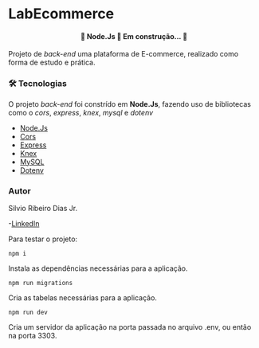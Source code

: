 # LabEcommerce

<h4 align="center"> 
	🚧  Node.Js 🚀 Em construção...  🚧
</h4>

Projeto de *back-end* uma plataforma de E-commerce, realizado como forma de estudo e prática. 

### 🛠 Tecnologias

O projeto *back-end* foi constrído em **Node.Js**, fazendo uso de bibliotecas como o *cors*, *express*, *knex*, *mysql* e *dotenv*
- [Node.Js](https://nodejs.org/en/)
- [Cors](https://www.npmjs.com/package/cors)
- [Express](https://expressjs.com/pt-br/)
- [Knex](https://knexjs.org/)
- [MySQL](https://www.npmjs.com/package/mysql)
- [Dotenv](https://www.npmjs.com/package/dotenv)

### Autor

Silvio Ribeiro Dias Jr.

-[LinkedIn](https://www.linkedin.com/in/silvio-dias-junior/)


Para testar o projeto:

    npm i

Instala as dependências necessárias para a aplicação.
    
    npm run migrations

Cria as tabelas necessárias para a aplicação.

    npm run dev

Cria um servidor da aplicação na porta passada no arquivo .env, ou então na porta 3303.
